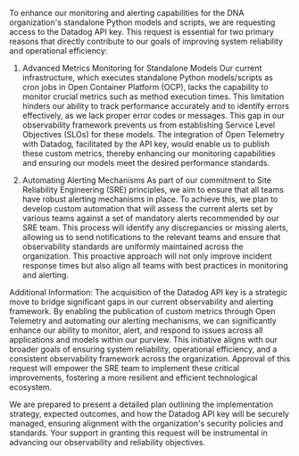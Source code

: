To enhance our monitoring and alerting capabilities for the DNA organization's standalone Python models and scripts, we are requesting access to the Datadog API key. This request is essential for two primary reasons that directly contribute to our goals of improving system reliability and operational efficiency:

1. Advanced Metrics Monitoring for Standalone Models
Our current infrastructure, which executes standalone Python models/scripts as cron jobs in Open Container Platform (OCP), lacks the capability to monitor crucial metrics such as method execution times. This limitation hinders our ability to track performance accurately and to identify errors effectively, as we lack proper error codes or messages. This gap in our observability framework prevents us from establishing Service Level Objectives (SLOs) for these models. The integration of Open Telemetry with Datadog, facilitated by the API key, would enable us to publish these custom metrics, thereby enhancing our monitoring capabilities and ensuring our models meet the desired performance standards.

2. Automating Alerting Mechanisms
As part of our commitment to Site Reliability Engineering (SRE) principles, we aim to ensure that all teams have robust alerting mechanisms in place. To achieve this, we plan to develop custom automation that will assess the current alerts set by various teams against a set of mandatory alerts recommended by our SRE team. This process will identify any discrepancies or missing alerts, allowing us to send notifications to the relevant teams and ensure that observability standards are uniformly maintained across the organization. This proactive approach will not only improve incident response times but also align all teams with best practices in monitoring and alerting.

Additional Information:
The acquisition of the Datadog API key is a strategic move to bridge significant gaps in our current observability and alerting framework. By enabling the publication of custom metrics through Open Telemetry and automating our alerting mechanisms, we can significantly enhance our ability to monitor, alert, and respond to issues across all applications and models within our purview. This initiative aligns with our broader goals of ensuring system reliability, operational efficiency, and a consistent observability framework across the organization. Approval of this request will empower the SRE team to implement these critical improvements, fostering a more resilient and efficient technological ecosystem.

We are prepared to present a detailed plan outlining the implementation strategy, expected outcomes, and how the Datadog API key will be securely managed, ensuring alignment with the organization's security policies and standards. Your support in granting this request will be instrumental in advancing our observability and reliability objectives.
